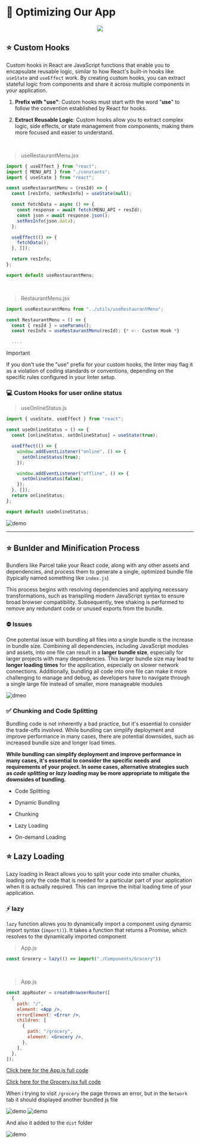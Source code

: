 # 📍 Optimizing Our App

<div align="center">
<img src="https://bs-uploads.toptal.io/blackfish-uploads/uploaded_file/file/191412/image-1582297511813-b188785eb990868e1e672230e8bbe740.png" />
</div>

## ⭐ Custom Hooks

Custom hooks in React are JavaScript functions that enable you to encapsulate reusable logic, similar to how React's built-in hooks like `useState` and `useEffect` work. By creating custom hooks, you can extract stateful logic from components and share it across multiple components in your application.

1. **Prefix with "use"**: Custom hooks must start with the word "**use**" to follow the convention established by React for hooks.

2. **Extract Reusable Logic**: Custom hooks allow you to extract complex logic, side effects, or state management from components, making them more focused and easier to understand.

<br>

> useRestaurantMenu.jsx
```jsx
import { useEffect } from "react";
import { MENU_API } from "./constants";
import { useState } from "react";

const useRestaurantMenu = (resId) => {
  const [resInfo, setResInfo] = useState(null);

  const fetchData = async () => {
    const response = await fetch(MENU_API + resId);
    const json = await response.json();
    setResInfo(json.data);
  };

  useEffect(() => {
    fetchData();
  }, []);

  return resInfo;
};

export default useRestaurantMenu;
```

<br>

> RestaurantMenu.jsx
```jsx
import useRestaurantMenu from "../utils/useRestaurantMenu";

const RestaurantMenu = () => {
  const { resId } = useParams();
  const resInfo = useRestaurantMenu(resId); {* <-- Custom Hook *}

  ....
``` 

>[!IMPORTANT]
> If you don't use the "use" prefix for your custom hooks, the linter may flag it as a violation of coding standards or conventions, depending on the specific rules configured in your linter setup. 

### 💻 Custom Hooks for user online status 

> useOnlineStatus.js
```js
import { useState, useEffect } from "react";

const useOnlineStatus = () => {
  const [onlineStatus, setOnlineStatus] = useState(true);

  useEffect(() => {
    window.addEventListener("online", () => {
      setOnlineStatus(true);
    });

    window.addEventListener("offline", () => {
      setOnlineStatus(false);
    });
  }, []);
  return onlineStatus;
};

export default useOnlineStatus;
```
![demo](../assets/demogif11.gif)

---

## ⭐ Bunlder and Minification Process

Bundlers like Parcel take your React code, along with any other assets and dependencies, and process them to generate a single, optimized bundle file (typically named something like `index.js`)

This process begins with resolving dependencies and applying necessary transformations, such as transpiling modern JavaScript syntax to ensure broad browser compatibility. Subsequently, tree shaking is performed to remove any redundant code or unused exports from the bundle. 

### ⛔ Issues


One potential issue with bundling all files into a single bundle is the increase in bundle size. Combining all dependencies, including JavaScript modules and assets, into one file can result in a **larger bundle size**, especially for larger projects with many dependencies. This larger bundle size may lead to **longer loading times** for the application, especially on slower network connections. Additionally, bundling all code into one file can make it more challenging to manage and debug, as developers have to navigate through a single large file instead of smaller, more manageable modules

![dmeo](../assets/demo45.png)

### ✅ Chunking and Code Splitting

Bundling code is not inherently a bad practice, but it's essential to consider the trade-offs involved. While bundling can simplify deployment and improve performance in many cases, there are potential downsides, such as increased bundle size and longer load times.

**While bundling can simplify deployment and improve performance in many cases, it's essential to consider the specific needs and requirements of your project. In some cases, alternative strategies such as *code splitting* or *lazy loading* may be more appropriate to mitigate the downsides of bundling.**

* Code Splitting

* Dynamic Bundling
* Chunking
* Lazy Loading
* On-demand Loading

## ⭐ Lazy Loading

Lazy loading in React allows you to split your code into smaller chunks, loading only the code that is needed for a particular part of your application when it is actually required. This can improve the initial loading time of your application.

### ⚡ lazy

`lazy` function allows you to dynamically import a component using dynamic import syntax (`import()`). It takes a function that returns a Promise, which resolves to the dynamically imported component

> App.js
```jsx
const Grocery = lazy(() => import("./Components/Grocery"))
```

<br>

> App.js
```jsx
const appRouter = createBrowserRouter([
  {
    path: "/",
    element: <App />,
    errorElement: <Error />,
    children: [
      {
        path: "/grocery",
        element: <Grocery />,
      },
    ],
  },
]);

```

[Click here for the App.js full code](./Codes/App.js)

[Click here for the Grocery.jsx full code](./Codes/Grocery.jsx)

When i trying to visit `/grocery` the page throws an error, but in the `Network` tab it should displayed another bundled js file

![demo](../assets/demo46.png)
![demo](../assets/demogif12.gif)

And also it added to the `dist` folder 

![demo](../assets/demo47.png)
